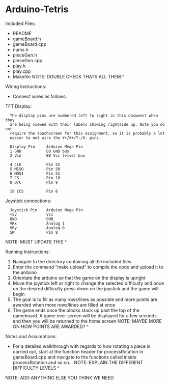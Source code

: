# Arduino-Tetris

Included Files:
  * README
  * gameBoard.h
  * gameBoard.cpp
  * nums.h
  * pieceGen.h
  * pieceGen.cpp
  * play.h
  * play.cpp
  * Makefile
NOTE: DOUBLE CHECK THATS ALL THEM ^

Wiring Instructions:
  * Connect wires as follows:

  TFT Display:

      The display pins are numbered left to right in this document when they
      are being viewed with their labels showing rightside up. Note you do not
      require the touchscreen for this assignment, so it is probably a lot
      easier to not wire the Y+/X+/Y-/X- pins.

      Display Pin     Arduino Mega Pin
      1 GND           BB GND bus
      2 Vin           BB Vcc (+ive) bus

      4 CLK           Pin 52
      5 MISO          Pin 50
      6 MOSI          Pin 51
      7 CS            Pin 10
      8 D/C           Pin 9

      19 CCS          Pin 6

  Joystick connections:

      Joystick Pin    Arduino Mega Pin
      +5v             Vcc
      GND             GND
      VRx             Analog 1
      VRy             Analog 0
      SW              Pin 8
NOTE: MUST UPDATE THIS ^

Running Instructions:
  1) Navigate to the directory containing all the included files
  2) Enter the command "make upload" to compile the code and upload it to
  the arduino
  3) Orientate the arduino so that the game on the display is upright
  4) Move the joystick left or right to change the selected difficulty and once
  on the desired difficulty press down on the joystick and the game will begin
  5) The goal is to fill as many rows/lines as possible and more points are
  awarded when more rows/lines are filled at once
  6) The game ends once the blocks stack up past the top of the gameboard. A
  game over screen will be displayed for a few seconds and then you will be
  returned to the home screen
NOTE: MAYBE MORE ON HOW POINTS ARE AWARDED? ^

Notes and Assumptions:
  * For a detailed walkthrough with regards to how rotating a piece is carried
  out, start at the function header for processRotation in gameBoard.cpp and
  navigate to the functions called inside processRotation and so on...
NOTE: EXPLAIN THE DIFFERENT DIFFICULTY LEVELS ^

NOTE: ADD ANYTHING ELSE YOU THINK WE NEED
